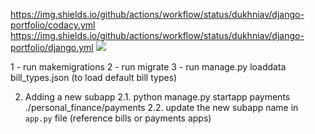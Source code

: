 https://img.shields.io/github/actions/workflow/status/dukhniav/django-portfolio/codacy.yml
https://img.shields.io/github/actions/workflow/status/dukhniav/django-portfolio/django.yml
![](https://img.shields.io/github/actions/workflow/status/dukhniav/django-portfolio/semgrep.yml)

1 - run makemigrations
2 - run migrate
3 - run manage.py loaddata bill_types.json (to load default bill types)


2. Adding a new subapp
2.1. python manage.py startapp payments ./personal_finance/payments
2.2. update the new subapp name in `app.py` file (reference bills or payments apps)
